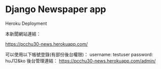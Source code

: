 # Django Newspaper app
Heroku Deployment

本新聞網站連結：

https://pcchu30-news.herokuapp.com/

可以使用以下帳號登錄(有部份後台權限)：
username: testuser
password: huJ12&ko
後台管理連結：
https://pcchu30-news.herokuapp.com/admin/
